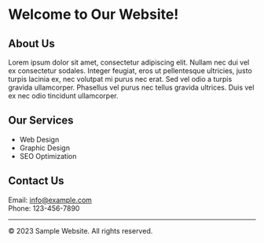 # Welcome to Our Website!

## About Us

Lorem ipsum dolor sit amet, consectetur adipiscing elit. Nullam nec dui vel ex consectetur sodales. Integer feugiat, eros ut pellentesque ultricies, justo turpis lacinia ex, nec volutpat mi purus nec erat. Sed vel odio a turpis gravida ullamcorper. Phasellus vel purus nec tellus gravida ultrices. Duis vel ex nec odio tincidunt ullamcorper.

## Our Services

- Web Design
- Graphic Design
- SEO Optimization

## Contact Us

Email: info@example.com  
Phone: 123-456-7890

---

&copy; 2023 Sample Website. All rights reserved.
